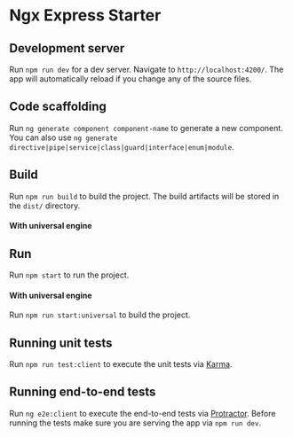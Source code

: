 # Ngx Express Starter

## Development server

Run `npm run dev` for a dev server. Navigate to `http://localhost:4200/`. The app will automatically reload if you change any of the source files.

## Code scaffolding

Run `ng generate component component-name` to generate a new component. You can also use `ng generate directive|pipe|service|class|guard|interface|enum|module`.

## Build

Run `npm run build`  to build the project. The build artifacts will be stored in the `dist/` directory.

#### With universal engine

## Run

Run `npm start`  to run the project.

#### With universal engine

Run `npm run start:universal` to build the project.

## Running unit tests

Run `npm run test:client` to execute the unit tests via [Karma](https://karma-runner.github.io).

## Running end-to-end tests

Run `ng e2e:client` to execute the end-to-end tests via [Protractor](http://www.protractortest.org/).
Before running the tests make sure you are serving the app via `npm run dev`.

